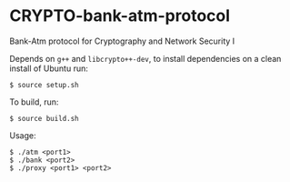 # CRYPTO-bank-atm-protocol
Bank-Atm protocol for Cryptography and Network Security I

Depends on `g++` and `libcrypto++-dev`, to install dependencies on a clean install of Ubuntu run:
```
$ source setup.sh
```

To build, run:
```
$ source build.sh
```

Usage:
```
$ ./atm <port1>
$ ./bank <port2>
$ ./proxy <port1> <port2>
```

